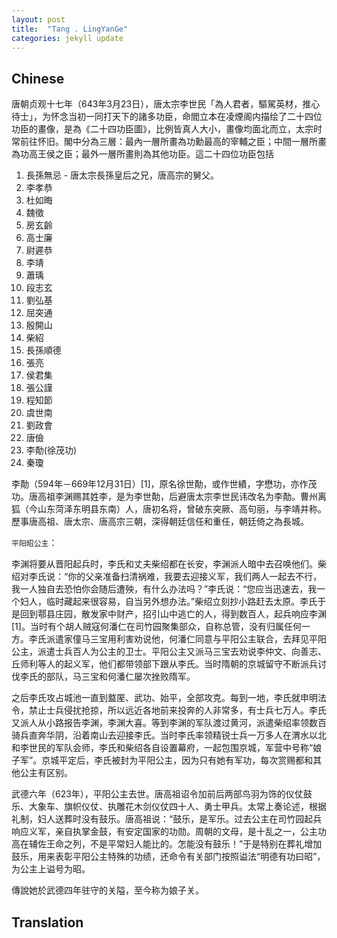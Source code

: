 ```yaml
---
layout: post
title:  "Tang . LingYanGe"
categories: jekyll update
---
```


## Chinese

唐朝贞观十七年（643年3月23日），唐太宗李世民「為人君者，驅駕英材，推心待士」，为怀念当初一同打天下的諸多功臣，命閻立本在凌煙阁内描绘了二十四位功臣的畫像，是為《二十四功臣圖》，比例皆真人大小，畫像均面北而立，太宗时常前往怀旧。閣中分為三層：最內一層所畫為功勳最高的宰輔之臣；中間一層所畫為功高王侯之臣；最外一層所畫則為其他功臣。這二十四位功臣包括

1. 長孫無忌  - 唐太宗長孫皇后之兄，唐高宗的舅父。 
2. 李孝恭
3. 杜如晦
4. 魏徵
5. 房玄齡
6. 高士廉
7. 尉遲恭
8. 李靖
9. 蕭瑀
10. 段志玄
11. 劉弘基
12. 屈突通
13. 殷開山
14. 柴紹
15. 長孫順德
16. 張亮
17. 侯君集
18. 張公謹
19. 程知節
20. 虞世南
21. 劉政會
22. 唐儉
23. 李勣(徐茂功)
24. 秦瓊



李勣（594年－669年12月31日）[1]，原名徐世勣，或作世績，字懋功，亦作茂功。唐高祖李渊赐其姓李，是为李世勣，后避唐太宗李世民讳改名为李勣。曹州离狐（今山东菏泽东明县东南）人，唐初名将，曾破东突厥、高句丽，与李靖并称。歷事唐高祖、唐太宗、唐高宗三朝，深得朝廷信任和重任，朝廷倚之為長城。 

`平阳昭公主`：

李渊将要从晋阳起兵时，李氏和丈夫柴绍都在长安，李渊派人暗中去召唤他们。柴绍对李氏说：“你的父亲准备扫清祸难，我要去迎接义军，我们两人一起去不行，我一人独自去恐怕你会随后遭殃，有什么办法吗？”李氏说：“您应当迅速去，我一个妇人，临时藏起来很容易，自当另外想办法。”柴绍立刻抄小路赶去太原。李氏于是回到鄠县庄园，散发家中财产，招引山中逃亡的人，得到数百人，起兵响应李渊[1]。当时有个胡人贼寇何潘仁在司竹园聚集部众，自称总管，没有归属任何一方。李氏派遣家僮马三宝用利害劝说他，何潘仁同意与平阳公主联合，去拜见平阳公主，派遣士兵百人为公主的卫士。平阳公主又派马三宝去劝说李仲文、向善志、丘师利等人的起义军，他们都带领部下跟从李氏。当时隋朝的京城留守不断派兵讨伐李氏的部队，马三宝和何潘仁屡次挫败隋军。

之后李氏攻占城池一直到盩厔、武功、始平，全部攻克。每到一地，李氏就申明法令，禁止士兵侵扰抢掠，所以远近各地前来投奔的人非常多，有士兵七万人。李氏又派人从小路报告李渊，李渊大喜。等到李渊的军队渡过黄河，派遣柴绍率领数百骑兵直奔华阴，沿着南山去迎接李氏。当时李氏率领精锐士兵一万多人在渭水以北和李世民的军队会师，李氏和柴绍各自设置幕府，一起包围京城，军营中号称“娘子军”。京城平定后，李氏被封为平阳公主，因为只有她有军功，每次赏赐都和其他公主有区别。

武德六年（623年），平阳公主去世。唐高祖诏令加前后两部鸟羽为饰的仪仗鼓乐、大象车、旗帜仪仗、执雕花木剑仪仗四十人、勇士甲兵。太常上奏论述，根据礼制，妇人送葬时没有鼓乐。唐高祖说：“鼓乐，是军乐。过去公主在司竹园起兵响应义军，亲自执掌金鼓，有安定国家的功勋。周朝的文母，是十乱之一，公主功高在辅佐王命之列，不是平常妇人能比的。怎能没有鼓乐！”于是特别在葬礼增加鼓乐，用来表彰平阳公主特殊的功绩，还命令有关部门按照谥法“明德有功曰昭”，为公主上谥号为昭。

傳說她於武德四年驻守的关隘，至今称为娘子关。


## Translation
